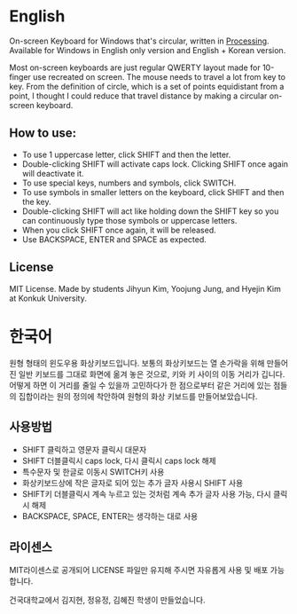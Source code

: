 # English
On-screen Keyboard for Windows that's circular, written in [Processing](https://processing.org/). Available for Windows in English only version and English + Korean version.

Most on-screen keyboards are just regular QWERTY layout made for 10-finger use recreated on screen. The mouse needs to travel a lot from key to key. From the definition of circle, which is a set of points equidistant from a point, I thought I could reduce that travel distance by making a circular on-screen keyboard.

## How to use:

* To use 1 uppercase letter, click SHIFT and then the letter.
* Double-clicking SHIFT will activate caps lock. Clicking SHIFT once again will deactivate it.
* To use special keys, numbers and symbols, click SWITCH.
* To use symbols in smaller letters on the keyboard, click SHIFT and then the key.
* Double-clicking SHIFT will act like holding down the SHIFT key so you can continuously type those symbols or uppercase letters.
* When you click SHIFT once again, it will be released.
* Use BACKSPACE, ENTER and SPACE as expected.


## License
MIT License. Made by students Jihyun Kim, Yoojung Jung, and Hyejin Kim at Konkuk University.

# 한국어
원형 형태의 윈도우용 화상키보드입니다. 보통의 화상키보드는 열 손가락을 위해 만들어진 일반 키보드를 그대로 화면에 옮겨 놓은 것으로, 키와 키 사이의 이동 거리가 깁니다. 어떻게 하면 이 거리를 줄일 수 있을까 고민하다가 한 점으로부터 같은 거리에 있는 점들의 집합이라는 원의 정의에 착안하여 원형의 화상 키보드를 만들어보았습니다.

## 사용방법

* SHIFT 클릭하고 영문자 클릭시 대문자
* SHIFT 더블클릭시 caps lock, 다시 클릭시 caps lock 해제
* 특수문자 및 한글로 이동시 SWITCH키 사용
* 화상키보드상에 작은 글자로 되어 있는 추가 글자 사용시 SHIFT 사용
* SHIFT키 더블클릭시 계속 누르고 있는 것처럼 계속 추가 글자 사용 가능, 다시 클릭시 해제
* BACKSPACE, SPACE, ENTER는 생각하는 대로 사용

## 라이센스
MIT라이센스로 공개되어 LICENSE 파일만 유지해 주시면 자유롭게 사용 및 배포 가능합니다.

건국대학교에서 김지현, 정유정, 김혜진 학생이 만들었습니다.
